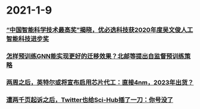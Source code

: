 
# 2021-1-9

### [“中国智能科学技术最高奖”揭晓，优必选科技获2020年度吴文俊人工智能科技进步奖](https://www.jiqizhixin.com/articles/2021-01-09)

### [怎样预训练GNN能实现更好的迁移效果？北邮等提出自监督预训练策略](https://www.jiqizhixin.com/articles/2021-01-08-4)

### [两周之后，英特尔或将宣布启用芯片代工：直接4nm，2023年出货？](https://www.jiqizhixin.com/articles/2021-01-09-3)

### [遭两千页起诉之后，Twitter也给Sci-Hub插了一刀：你号没了](https://www.jiqizhixin.com/articles/2021-01-09-2)
